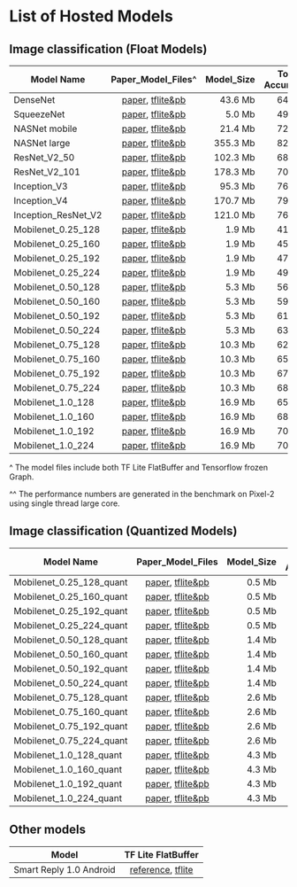 # List of Hosted Models

## Image classification (Float Models)

Model Name          | Paper_Model_Files^                                                                                                                                                                        | Model_Size | Top-1 Accuracy | Top-5 Accuracy | TF Lite Performance^^ | Tensorflow Performance
------------------- | :---------------------------------------------------------------------------------------------------------------------------------------------------------------------------------------: | ---------: | -------------: | -------------: | --------------------: | ---------------------:
DenseNet            | [paper](https://arxiv.org/abs/1608.06993), [tflite&pb](https://storage.googleapis.com/download.tensorflow.org/models/tflite/model_zoo/upload_20180427/densenet_2018_04_27.tgz)            | 43.6 Mb    | 64.2%          | 85.6%          | 894 ms                | 1262 ms
SqueezeNet          | [paper](https://arxiv.org/abs/1602.07360), [tflite&pb](https://storage.googleapis.com/download.tensorflow.org/models/tflite/model_zoo/upload_20180427/squeezenet_2018_04_27.tgz)          | 5.0 Mb     | 49.0%          | 72.9%          | 224 ms                | 255 ms
NASNet mobile       | [paper](https://arxiv.org/abs/1707.07012), [tflite&pb](https://storage.googleapis.com/download.tensorflow.org/models/tflite/model_zoo/upload_20180427/nasnet_mobile_2018_04_27.tgz)       | 21.4 Mb    | 72.2%          | 90.6%          | 261 ms                | 389 ms
NASNet large        | [paper](https://arxiv.org/abs/1707.07012), [tflite&pb](https://storage.googleapis.com/download.tensorflow.org/models/tflite/model_zoo/upload_20180427/nasnet_large_2018_04_27.tgz)        | 355.3 Mb   | 82.1%          | 95.8%          | 6697 ms               | 7940 ms
ResNet_V2_50        | [paper](https://arxiv.org/abs/1603.05027), [tflite&pb](https://storage.googleapis.com/download.tensorflow.org/models/tflite/model_zoo/upload_20180427/resnet_v2_50_2018_04_27.tgz)        | 102.3 Mb   | 68.1%          | 88.4%          | 942 ms                | 1008 ms
ResNet_V2_101       | [paper](https://arxiv.org/abs/1603.05027), [tflite&pb](https://storage.googleapis.com/download.tensorflow.org/models/tflite/model_zoo/upload_20180427/resnet_v2_101_2018_04_27.tgz)       | 178.3 Mb   | 70.4%          | 89.6%          | 1880 ms               | 1970 ms
Inception_V3        | [paper](http://arxiv.org/abs/1512.00567), [tflite&pb](https://storage.googleapis.com/download.tensorflow.org/models/tflite/model_zoo/upload_20180427/inception_v3_2018_04_27.tgz)         | 95.3 Mb    | 76.9%          | 93.5%          | 1433 ms               | 1522 ms
Inception_V4        | [paper](http://arxiv.org/abs/1602.07261), [tflite&pb](https://storage.googleapis.com/download.tensorflow.org/models/tflite/model_zoo/upload_20180427/inception_v4_2018_04_27.tgz)         | 170.7 Mb   | 79.6%          | 94.6%          | 2986 ms               | 3139 ms
Inception_ResNet_V2 | [paper](https://arxiv.org/abs/1602.07261), [tflite&pb](https://storage.googleapis.com/download.tensorflow.org/models/tflite/model_zoo/upload_20180427/inception_resnet_v2_2018_04_27.tgz) | 121.0 Mb   | 76.8%          | 93.5%          | 2731 ms               | 2926 ms
Mobilenet_0.25_128  | [paper](https://arxiv.org/pdf/1704.04861.pdf), [tflite&pb](http://download.tensorflow.org/models/mobilenet_v1_2018_02_22/mobilenet_v1_0.25_128.tgz)                                       | 1.9 Mb     | 41.5%          | 66.3%          | 6.2 ms                | 13.0 ms
Mobilenet_0.25_160  | [paper](https://arxiv.org/pdf/1704.04861.pdf), [tflite&pb](http://download.tensorflow.org/models/mobilenet_v1_2018_02_22/mobilenet_v1_0.25_160.tgz)                                       | 1.9 Mb     | 45.5%          | 70.3%          | 8.6 ms                | 19.5 ms
Mobilenet_0.25_192  | [paper](https://arxiv.org/pdf/1704.04861.pdf), [tflite&pb](http://download.tensorflow.org/models/mobilenet_v1_2018_02_22/mobilenet_v1_0.25_192.tgz)                                       | 1.9 Mb     | 47.7%          | 72.3%          | 12.1 ms               | 27.8 ms
Mobilenet_0.25_224  | [paper](https://arxiv.org/pdf/1704.04861.pdf), [tflite&pb](http://download.tensorflow.org/models/mobilenet_v1_2018_02_22/mobilenet_v1_0.25_224.tgz)                                       | 1.9 Mb     | 49.8%          | 74.2%          | 16.2 ms               | 37.3 ms
Mobilenet_0.50_128  | [paper](https://arxiv.org/pdf/1704.04861.pdf), [tflite&pb](http://download.tensorflow.org/models/mobilenet_v1_2018_02_22/mobilenet_v1_0.5_128.tgz)                                        | 5.3 Mb     | 56.3%          | 79.4%          | 18.1 ms               | 29.9 ms
Mobilenet_0.50_160  | [paper](https://arxiv.org/pdf/1704.04861.pdf), [tflite&pb](http://download.tensorflow.org/models/mobilenet_v1_2018_02_22/mobilenet_v1_0.5_160.tgz)                                        | 5.3 Mb     | 59.1%          | 81.9%          | 26.8 ms               | 45.9 ms
Mobilenet_0.50_192  | [paper](https://arxiv.org/pdf/1704.04861.pdf), [tflite&pb](http://download.tensorflow.org/models/mobilenet_v1_2018_02_22/mobilenet_v1_0.5_192.tgz)                                        | 5.3 Mb     | 61.7%          | 83.6%          | 35.6 ms               | 65.3 ms
Mobilenet_0.50_224  | [paper](https://arxiv.org/pdf/1704.04861.pdf), [tflite&pb](http://download.tensorflow.org/models/mobilenet_v1_2018_02_22/mobilenet_v1_0.5_224.tgz)                                        | 5.3 Mb     | 63.3%          | 84.9%          | 47.6 ms               | 164.2 ms
Mobilenet_0.75_128  | [paper](https://arxiv.org/pdf/1704.04861.pdf), [tflite&pb](http://download.tensorflow.org/models/mobilenet_v1_2018_02_22/mobilenet_v1_0.75_128.tgz)                                       | 10.3 Mb    | 62.1%          | 83.9%          | 34.6 ms               | 48.7 ms
Mobilenet_0.75_160  | [paper](https://arxiv.org/pdf/1704.04861.pdf), [tflite&pb](http://download.tensorflow.org/models/mobilenet_v1_2018_02_22/mobilenet_v1_0.75_160.tgz)                                       | 10.3 Mb    | 65.3%          | 86.0%          | 51.3 ms               | 75.2 ms
Mobilenet_0.75_192  | [paper](https://arxiv.org/pdf/1704.04861.pdf), [tflite&pb](http://download.tensorflow.org/models/mobilenet_v1_2018_02_22/mobilenet_v1_0.75_192.tgz)                                       | 10.3 Mb    | 67.2%          | 87.3%          | 71.7 ms               | 107.0 ms
Mobilenet_0.75_224  | [paper](https://arxiv.org/pdf/1704.04861.pdf), [tflite&pb](http://download.tensorflow.org/models/mobilenet_v1_2018_02_22/mobilenet_v1_0.75_224.tgz)                                       | 10.3 Mb    | 68.4%          | 88.2%          | 95.7 ms               | 143.4 ms
Mobilenet_1.0_128   | [paper](https://arxiv.org/pdf/1704.04861.pdf), [tflite&pb](http://download.tensorflow.org/models/mobilenet_v1_2018_02_22/mobilenet_v1_1.0_128.tgz)                                        | 16.9 Mb    | 65.2%          | 85.8%          | 57.4 ms               | 76.8 ms
Mobilenet_1.0_160   | [paper](https://arxiv.org/pdf/1704.04861.pdf), [tflite&pb](http://download.tensorflow.org/models/mobilenet_v1_2018_02_22/mobilenet_v1_1.0_160.tgz)                                        | 16.9 Mb    | 68.0%          | 87.7%          | 86.0 ms               | 117.7 ms
Mobilenet_1.0_192   | [paper](https://arxiv.org/pdf/1704.04861.pdf), [tflite&pb](http://download.tensorflow.org/models/mobilenet_v1_2018_02_22/mobilenet_v1_1.0_192.tgz)                                        | 16.9 Mb    | 70.0%          | 89.2%          | 118.6 ms              | 167.3 ms
Mobilenet_1.0_224   | [paper](https://arxiv.org/pdf/1704.04861.pdf), [tflite&pb](http://download.tensorflow.org/models/mobilenet_v1_2018_02_22/mobilenet_v1_1.0_224.tgz)                                        | 16.9 Mb    | 70.9%          | 89.9%          | 160.1 ms              | 224.3 ms

^ The model files include both TF Lite FlatBuffer and Tensorflow frozen Graph.

^^ The performance numbers are generated in the benchmark on Pixel-2 using
single thread large core.

## Image classification (Quantized Models)

Model Name               | Paper_Model_Files                                                                                                                                         | Model_Size | Top-1 Accuracy | Top-5 Accuracy | TF Lite Performance
------------------------ | :-------------------------------------------------------------------------------------------------------------------------------------------------------: | ---------: | -------------: | -------------: | ------------------:
Mobilenet_0.25_128_quant | [paper](https://arxiv.org/pdf/1712.05877.pdf), [tflite&pb](http://download.tensorflow.org/models/mobilenet_v1_2018_07_12/mobilenet_v1_0.25_128_quant.tgz) | 0.5 Mb     | 39.7%          | 65.8%          | 3.7 ms
Mobilenet_0.25_160_quant | [paper](https://arxiv.org/pdf/1712.05877.pdf), [tflite&pb](http://download.tensorflow.org/models/mobilenet_v1_2018_07_12/mobilenet_v1_0.25_160_quant.tgz) | 0.5 Mb     | 41.9%          | 69.1%          | 5.5 ms
Mobilenet_0.25_192_quant | [paper](https://arxiv.org/pdf/1712.05877.pdf), [tflite&pb](http://download.tensorflow.org/models/mobilenet_v1_2018_07_12/mobilenet_v1_0.25_192_quant.tgz) | 0.5 Mb     | 45.3%          | 71.9%          | 7.9 ms
Mobilenet_0.25_224_quant | [paper](https://arxiv.org/pdf/1712.05877.pdf), [tflite&pb](http://download.tensorflow.org/models/mobilenet_v1_2018_07_12/mobilenet_v1_0.25_224_quant.tgz) | 0.5 Mb     | 46.4%          | 73.8%          | 10.4 ms
Mobilenet_0.50_128_quant | [paper](https://arxiv.org/pdf/1712.05877.pdf), [tflite&pb](http://download.tensorflow.org/models/mobilenet_v1_2018_07_12/mobilenet_v1_0.5_128_quant.tgz)  | 1.4 Mb     | 54.1%          | 78.9%          | 8.8 ms
Mobilenet_0.50_160_quant | [paper](https://arxiv.org/pdf/1712.05877.pdf), [tflite&pb](http://download.tensorflow.org/models/mobilenet_v1_2018_07_12/mobilenet_v1_0.5_160_quant.tgz)  | 1.4 Mb     | 57.6%          | 81.3%          | 13.0 ms
Mobilenet_0.50_192_quant | [paper](https://arxiv.org/pdf/1712.05877.pdf), [tflite&pb](http://download.tensorflow.org/models/mobilenet_v1_2018_07_12/mobilenet_v1_0.5_192_quant.tgz)  | 1.4 Mb     | 59.1%          | 83.2%          | 18.3 ms
Mobilenet_0.50_224_quant | [paper](https://arxiv.org/pdf/1712.05877.pdf), [tflite&pb](http://download.tensorflow.org/models/mobilenet_v1_2018_07_12/mobilenet_v1_0.5_224_quant.tgz)  | 1.4 Mb     | 61.0%          | 84.5%          | 24.7 ms
Mobilenet_0.75_128_quant | [paper](https://arxiv.org/pdf/1712.05877.pdf), [tflite&pb](http://download.tensorflow.org/models/mobilenet_v1_2018_07_12/mobilenet_v1_0.75_128_quant.tgz) | 2.6 Mb     | 52.5%          | 82.8%          | 16.2 ms
Mobilenet_0.75_160_quant | [paper](https://arxiv.org/pdf/1712.05877.pdf), [tflite&pb](http://download.tensorflow.org/models/mobilenet_v1_2018_07_12/mobilenet_v1_0.75_160_quant.tgz) | 2.6 Mb     | 63.6%          | 85.5%          | 24.3 ms
Mobilenet_0.75_192_quant | [paper](https://arxiv.org/pdf/1712.05877.pdf), [tflite&pb](http://download.tensorflow.org/models/mobilenet_v1_2018_07_12/mobilenet_v1_0.75_192_quant.tgz) | 2.6 Mb     | 61.1%          | 87.1%          | 33.8 ms
Mobilenet_0.75_224_quant | [paper](https://arxiv.org/pdf/1712.05877.pdf), [tflite&pb](http://download.tensorflow.org/models/mobilenet_v1_2018_07_12/mobilenet_v1_0.75_224_quant.tgz) | 2.6 Mb     | 66.7%          | 88.1%          | 45.4 ms
Mobilenet_1.0_128_quant  | [paper](https://arxiv.org/pdf/1712.05877.pdf), [tflite&pb](http://download.tensorflow.org/models/mobilenet_v1_2018_07_12/mobilenet_v1_1.0_128_quant.tgz)  | 4.3 Mb     | 62.7%          | 85.5%          | 24.9 ms
Mobilenet_1.0_160_quant  | [paper](https://arxiv.org/pdf/1712.05877.pdf), [tflite&pb](http://download.tensorflow.org/models/mobilenet_v1_2018_07_12/mobilenet_v1_1.0_160_quant.tgz)  | 4.3 Mb     | 66.6%          | 87.7%          | 37.4 ms
Mobilenet_1.0_192_quant  | [paper](https://arxiv.org/pdf/1712.05877.pdf), [tflite&pb](http://download.tensorflow.org/models/mobilenet_v1_2018_07_12/mobilenet_v1_1.0_192_quant.tgz)  | 4.3 Mb     | 69.2%          | 88.9%          | 51.9 ms
Mobilenet_1.0_224_quant  | [paper](https://arxiv.org/pdf/1712.05877.pdf), [tflite&pb](http://download.tensorflow.org/models/mobilenet_v1_2018_07_12/mobilenet_v1_1.0_224_quant.tgz)  | 4.3 Mb     | 69.3%          | 89.5%          | 70.2 ms

## Other models

Model                   | TF Lite FlatBuffer
----------------------- | :----------------:
Smart Reply 1.0 Android | [reference](https://research.googleblog.com/2017/11/on-device-conversational-modeling-with.html), [tflite](https://storage.googleapis.com/download.tensorflow.org/models/smartreply_1.0_2017_11_01.zip)
